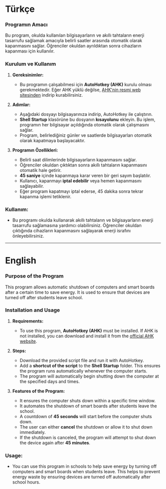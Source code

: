 # **Türkçe**

### **Programın Amacı**

Bu program, okulda kullanılan bilgisayarların ve akıllı tahtaların enerji tasarrufu sağlamak amacıyla belirli saatler arasında otomatik olarak kapanmasını sağlar. Öğrenciler okuldan ayrıldıktan sonra cihazların kapanması için kullanılır.

### **Kurulum ve Kullanım**

1. **Gereksinimler:**
   - Bu programın çalışabilmesi için **AutoHotkey (AHK)** kurulu olması gerekmektedir. Eğer AHK yüklü değilse, [AHK'nin resmi web sitesinden](https://www.autohotkey.com/) indirip kurabilirsiniz.
   
2. **Adımlar:**
   - Aşağıdaki dosyayı bilgisayarınıza indirip, AutoHotkey ile çalıştırın.
   - **Shell Startup** klasörüne bu dosyanın **kısayolunu** ekleyin. Bu işlem, programın her bilgisayar açıldığında otomatik olarak çalışmasını sağlar.
   - Program, belirlediğiniz günler ve saatlerde bilgisayarları otomatik olarak kapatmaya başlayacaktır.
   
3. **Programın Özellikleri:**
   - Belirli saat dilimlerinde bilgisayarların kapanmasını sağlar.
   - Öğrenciler okuldan çıktıktan sonra akıllı tahtaların kapanmasını otomatik hale getirir.
   - **45 saniye** içinde kapanmaya karar veren bir geri sayım başlatılır.
   - Kullanıcı, kapanmayı **iptal edebilir** veya hemen kapanmasını sağlayabilir.
   - Eğer program kapatmayı iptal ederse, 45 dakika sonra tekrar kapanma işlemi tetiklenir.

### **Kullanım:**
- Bu programı okulda kullanarak akıllı tahtaların ve bilgisayarların enerji tasarrufu sağlamasına yardımcı olabilirsiniz. Öğrenciler okuldan çıktığında cihazların kapanmasını sağlayarak enerji israfını önleyebilirsiniz.

---

# **English**

### **Purpose of the Program**

This program allows automatic shutdown of computers and smart boards after a certain time to save energy. It is used to ensure that devices are turned off after students leave school.

### **Installation and Usage**

1. **Requirements:**
   - To use this program, **AutoHotkey (AHK)** must be installed. If AHK is not installed, you can download and install it from the [official AHK website](https://www.autohotkey.com/).
   
2. **Steps:**
   - Download the provided script file and run it with AutoHotkey.
   - Add a **shortcut of the script** to the **Shell Startup** folder. This ensures the program runs automatically whenever the computer starts.
   - The program will automatically begin shutting down the computer at the specified days and times.
   
3. **Features of the Program:**
   - It ensures the computer shuts down within a specific time window.
   - It automates the shutdown of smart boards after students leave the school.
   - A countdown of **45 seconds** will start before the computer shuts down.
   - The user can either **cancel** the shutdown or allow it to shut down immediately.
   - If the shutdown is canceled, the program will attempt to shut down the device again after **45 minutes**.

### **Usage:**
- You can use this program in schools to help save energy by turning off computers and smart boards when students leave. This helps to prevent energy waste by ensuring devices are turned off automatically after school hours.

